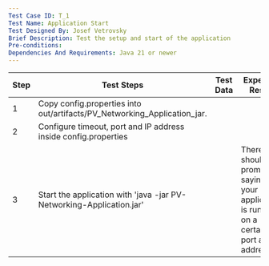 ```yaml
---
Test Case ID: T_1
Test Name: Application Start
Test Designed By: Josef Vetrovsky
Brief Description: Test the setup and start of the application
Pre-conditions:
Dependencies And Requirements: Java 21 or newer
---
```


| Step | Test Steps                                                               | Test Data | Expected Result                                                                           | Notes |
|------|--------------------------------------------------------------------------|-----------|-------------------------------------------------------------------------------------------|-------|
| 1    | Copy config.properties into out/artifacts/PV_Networking_Application_jar. |           |                                                                                           |       |
| 2    | Configure timeout, port and IP address inside config.properties          |           |                                                                                           |       |
| 3    | Start the application with 'java -jar PV-Networking-Application.jar'     |           | There should a prompt saying your application is running on a certain port and ip address |       |

